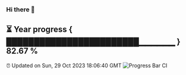 ### Hi there 👋
⏳ Year progress { ████████████████████████▁▁▁▁▁▁ } 82.67 %
---
⏰ Updated on Sun, 29 Oct 2023 18:06:40 GMT
![Progress Bar CI](https://github.com/Moyi321/Moyi321/workflows/Progress%20Bar%20CI/badge.svg)

